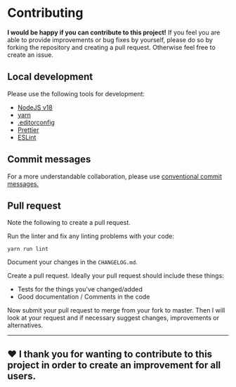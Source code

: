 # Contributing

**I would be happy if you can contribute to this project!** If you feel you are able to provide improvements or bug fixes by yourself, please do so by forking the repository and creating a pull request. Otherwise feel free to create an issue.

## Local development

Please use the following tools for development:

- [NodeJS v18](https://nodejs.org/en/)
- [yarn](https://yarnpkg.com/)
- [.editorconfig](https://marketplace.visualstudio.com/items?itemName=EditorConfig.EditorConfig)
- [Prettier](https://marketplace.visualstudio.com/items?itemName=esbenp.prettier-vscode)
- [ESLint](https://marketplace.visualstudio.com/items?itemName=dbaeumer.vscode-eslint)

## Commit messages

For a more understandable collaboration, please use [conventional commit messages.](https://www.conventionalcommits.org/en/v1.0.0/)

## Pull request

Note the following to create a pull request.

Run the linter and fix any linting problems with your code:

```
yarn run lint
```

Document your changes in the `CHANGELOG.md`.

Create a pull request. Ideally your pull request should include these things:

- Tests for the things you've changed/added
- Good documentation / Comments in the code

Now submit your pull request to merge from your fork to master. Then I will look at your request and if necessary suggest changes, improvements or alternatives.

---

## :heart: I thank you for wanting to contribute to this project in order to create an improvement for all users.
